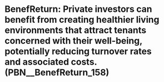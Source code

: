 # BenefReturn: __Private investors can benefit from creating healthier living environments that attract tenants concerned with their well-being, potentially reducing turnover rates and associated costs.__ (PBN__BenefReturn_158)

